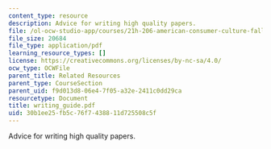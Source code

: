 ```yaml
---
content_type: resource
description: Advice for writing high quality papers.
file: /ol-ocw-studio-app/courses/21h-206-american-consumer-culture-fall-2007/30b1ee25fb5c76f7438811d725508c5f_writing_guide.pdf
file_size: 20684
file_type: application/pdf
learning_resource_types: []
license: https://creativecommons.org/licenses/by-nc-sa/4.0/
ocw_type: OCWFile
parent_title: Related Resources
parent_type: CourseSection
parent_uid: f9d013d8-06e4-7f05-a32e-2411c0dd29ca
resourcetype: Document
title: writing_guide.pdf
uid: 30b1ee25-fb5c-76f7-4388-11d725508c5f
---
```

Advice for writing high quality papers.